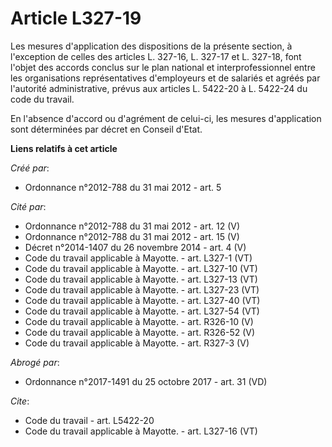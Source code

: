 # Article L327-19

Les mesures d'application des dispositions de la présente section, à l'exception de celles des articles L. 327-16, L. 327-17
et L. 327-18, font l'objet des accords conclus sur le plan national et interprofessionnel entre les organisations
représentatives d'employeurs et de salariés et agréés par l'autorité administrative, prévus aux articles L. 5422-20 à L.
5422-24 du code du travail. 

En l'absence d'accord ou d'agrément de celui-ci, les mesures d'application sont déterminées par décret en Conseil d'Etat.

**Liens relatifs à cet article**

_Créé par_:

  - Ordonnance n°2012-788 du 31 mai 2012 - art. 5

_Cité par_:

  - Ordonnance n°2012-788 du 31 mai 2012 - art. 12 (V)
  - Ordonnance n°2012-788 du 31 mai 2012 - art. 15 (V)
  - Décret n°2014-1407 du 26 novembre 2014 - art. 4 (V)
  - Code du travail applicable à Mayotte. - art. L327-1 (VT)
  - Code du travail applicable à Mayotte. - art. L327-10 (VT)
  - Code du travail applicable à Mayotte. - art. L327-13 (VT)
  - Code du travail applicable à Mayotte. - art. L327-23 (VT)
  - Code du travail applicable à Mayotte. - art. L327-40 (VT)
  - Code du travail applicable à Mayotte. - art. L327-54 (VT)
  - Code du travail applicable à Mayotte. - art. R326-10 (V)
  - Code du travail applicable à Mayotte. - art. R326-52 (V)
  - Code du travail applicable à Mayotte. - art. R327-3 (V)

_Abrogé par_:

  - Ordonnance n°2017-1491 du 25 octobre 2017 - art. 31 (VD)

_Cite_:

  - Code du travail - art. L5422-20
  - Code du travail applicable à Mayotte. - art. L327-16 (VT)
